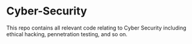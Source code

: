 # Cyber-Security
This repo contains all relevant code relating to Cyber Security including ethical hacking, pennetration testing, and so on.
